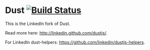 Dust  [![Build Status](https://secure.travis-ci.org/linkedin/dustjs.png)](http://travis-ci.org/linkedin/dustjs)
====


This is the LinkedIn fork of Dust.

Read more here: <http://linkedin.github.com/dustjs/>.

For LinkedIn dust-helpers:  <https://github.com/linkedin/dustjs-helpers>.

